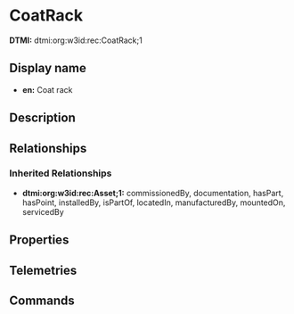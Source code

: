 # CoatRack
**DTMI:** dtmi:org:w3id:rec:CoatRack;1
## Display name
- **en:** Coat rack
## Description
## Relationships
### Inherited Relationships
* **dtmi:org:w3id:rec:Asset;1:** commissionedBy, documentation, hasPart, hasPoint, installedBy, isPartOf, locatedIn, manufacturedBy, mountedOn, servicedBy
## Properties
## Telemetries
## Commands
